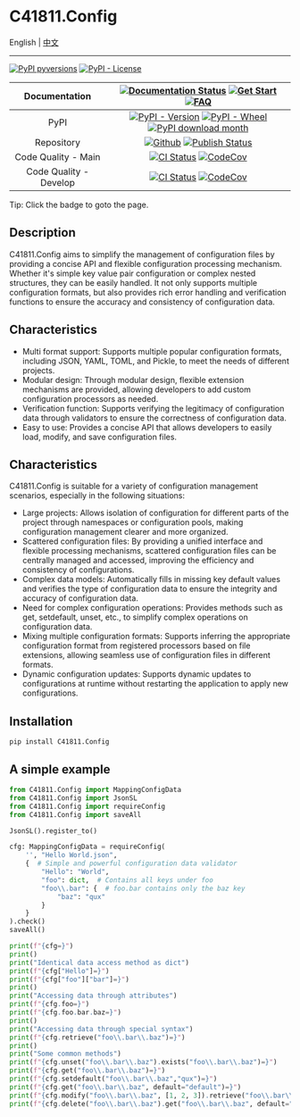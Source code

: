 # C41811.Config

English | [中文](README.md)

---

[![PyPI pyversions](https://img.shields.io/pypi/pyversions/c41811.config.svg)](https://pypi.python.org/pypi/C41811.Config/)
[![PyPI - License](https://img.shields.io/pypi/l/C41811.Config?color=blue)](https://github.com/C418-11/C41811_Config/blob/main/LICENSE)

|     Documentation      | [![Documentation Status](https://readthedocs.org/projects/c41811config/badge/?version=latest)](https://app.readthedocs.org/projects/c41811config/) [![Get Start](https://img.shields.io/badge/Get-Start-green?logo=googledocs&logoColor=white)](https://c41811config.readthedocs.io/zh-cn/latest/Tutorial/get-start.html) [![FAQ](https://img.shields.io/badge/docs-FAQ-green?logo=googledocs&logoColor=white)](https://c41811config.readthedocs.io/zh-cn/latest/Tutorial/faq.html) |
|:----------------------:|:-----------------------------------------------------------------------------------------------------------------------------------------------------------------------------------------------------------------------------------------------------------------------------------------------------------------------------------------------------------------------------------------------------------------------------------------------------------------------------------:|
|          PyPI          |                                                                [![PyPI - Version](https://img.shields.io/pypi/v/C41811.Config)](https://pypi.python.org/pypi/C41811.Config/) [![PyPI - Wheel](https://img.shields.io/pypi/wheel/C41811.Config)](https://pypi.python.org/pypi/C41811.Config/) [![PyPI download month](https://img.shields.io/pypi/dm/c41811.config.svg)](https://pypi.python.org/pypi/C41811.Config/)                                                                |
|       Repository       |                                                              [![Github](https://img.shields.io/badge/Github-C41811.Config-green?logo=github)](https://github.com/C418-11/C41811_Config/) [![Publish Status](https://img.shields.io/github/actions/workflow/status/C418-11/C41811_Config/python-publish.yml?logo=github&label=Publish)](https://github.com/C418-11/C41811_Config/actions/workflows/python-publish.yml)                                                               |
|  Code Quality - Main   |                                                [![CI Status](https://img.shields.io/github/actions/workflow/status/C418-11/C41811_Config/python-ci.yml?branch=main&logo=github&label=CI)](https://github.com/C418-11/C41811_Config/actions/workflows/python-ci.yml?query=branch%3Amain) [![CodeCov](https://codecov.io/gh/C418-11/C41811_Config/branch/main/graph/badge.svg)](https://codecov.io/gh/C418-11/C41811_Config/tree/main)                                                |
| Code Quality - Develop |                                          [![CI Status](https://img.shields.io/github/actions/workflow/status/C418-11/C41811_Config/python-ci.yml?branch=develop&logo=github&label=CI)](https://github.com/C418-11/C41811_Config/actions/workflows/python-ci.yml?query=branch%3Adevelop) [![CodeCov](https://codecov.io/gh/C418-11/C41811_Config/branch/develop/graph/badge.svg)](https://codecov.io/gh/C418-11/C41811_Config/tree/develop)                                          |

Tip: Click the badge to goto the page.

## Description

C41811.Config aims to simplify the management of configuration files by providing a concise API and flexible
configuration processing mechanism. Whether it's simple key value pair configuration or complex nested structures, they
can be easily handled. It not only supports multiple configuration formats, but also provides rich error handling and
verification functions to ensure the accuracy and consistency of configuration data.

## Characteristics

* Multi format support: Supports multiple popular configuration formats, including JSON, YAML, TOML, and Pickle, to meet
  the needs of different projects.
* Modular design: Through modular design, flexible extension mechanisms are provided, allowing developers to add custom
  configuration processors as needed.
* Verification function: Supports verifying the legitimacy of configuration data through validators to ensure the
  correctness of configuration data.
* Easy to use: Provides a concise API that allows developers to easily load, modify, and save configuration files.

## Characteristics

C41811.Config is suitable for a variety of configuration management scenarios, especially in the following situations:

* Large projects: Allows isolation of configuration for different parts of the project through namespaces or
  configuration pools, making configuration management clearer and more organized.
* Scattered configuration files: By providing a unified interface and flexible processing mechanisms, scattered
  configuration files can be centrally managed and accessed, improving the efficiency and consistency of configurations.
* Complex data models: Automatically fills in missing key default values and verifies the type of configuration data to
  ensure the integrity and accuracy of configuration data.
* Need for complex configuration operations: Provides methods such as get, setdefault, unset, etc., to simplify complex
  operations on configuration data.
* Mixing multiple configuration formats: Supports inferring the appropriate configuration format from registered
  processors based on file extensions, allowing seamless use of configuration files in different formats.
* Dynamic configuration updates: Supports dynamic updates to configurations at runtime without restarting the
  application to apply new configurations.

## Installation

```commandline
pip install C41811.Config
```

## A simple example

```python
from C41811.Config import MappingConfigData
from C41811.Config import JsonSL
from C41811.Config import requireConfig
from C41811.Config import saveAll

JsonSL().register_to()

cfg: MappingConfigData = requireConfig(
    '', "Hello World.json",
    {  # Simple and powerful configuration data validator
        "Hello": "World",
        "foo": dict,  # Contains all keys under foo
        "foo\\.bar": {  # foo.bar contains only the baz key
            "baz": "qux"
        }
    }
).check()
saveAll()

print(f"{cfg=}")
print()
print("Identical data access method as dict")
print(f"{cfg["Hello"]=}")
print(f"{cfg["foo"]["bar"]=}")
print()
print("Accessing data through attributes")
print(f"{cfg.foo=}")
print(f"{cfg.foo.bar.baz=}")
print()
print("Accessing data through special syntax")
print(f"{cfg.retrieve("foo\\.bar\\.baz")=}")
print()
print("Some common methods")
print(f"{cfg.unset("foo\\.bar\\.baz").exists("foo\\.bar\\.baz")=}")
print(f"{cfg.get("foo\\.bar\\.baz")=}")
print(f"{cfg.setdefault("foo\\.bar\\.baz","qux")=}")
print(f"{cfg.get("foo\\.bar\\.baz", default="default")=}")
print(f"{cfg.modify("foo\\.bar\\.baz", [1, 2, 3]).retrieve("foo\\.bar\\.baz\\[1\\]")=}")
print(f"{cfg.delete("foo\\.bar\\.baz").get("foo\\.bar\\.baz", default="default")=}")
```
